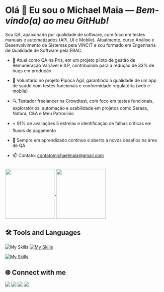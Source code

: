 # Olá 👋 Eu sou o Michael Maia — *Bem-vindo(a) ao meu GitHub!*
Sou QA, apaixonado por qualidade de software, com foco em testes manuais e automatizados (API, UI e Mobile). Atualmente, curso Análise e Desenvolvimento de Sistemas pela VINCIT e sou formado em Engenharia de Qualidade de Software pela EBAC.

- 💼 Atuei como QA na Pris, em um projeto piloto de gestão de Remuneração Variável e ILP, contribuindo para a redução de 33% de bugs em produção

- 🤝 Voluntário no projeto Pipoca Ágil, garantindo a qualidade de um app de saúde com testes funcionais e conformidade regulatória (web e mobile)

- 🔍 Testador freelancer na Crowdtest, com foco em testes funcionais, exploratórios, automação e usabilidade em projetos como Serasa, Natura, C&A e Meu Patrocínio

- ⭐ 91% de avaliações 5 estrelas e identificação de falhas críticas em fluxos de pagamento

- 🚀 Sempre em aprendizado contínuo e aberto a novos desafios na área de QA

- 📫 Contato: contatomichaelmaia@gmail.com

##
    
<div> 
    <a href="https://github.com/qamichaelmaia">
      <img height=160 align="center" src="https://github-readme-stats.vercel.app/api?username=qamichaelmaia&show_icons=true&theme=dark" />
    </a>
    <a href="https://github.com/qamichaelmaia/convoychat">
      <img height=160 align="center" src="https://github-readme-stats.vercel.app/api/top-langs?username=qamichaelmaia&layout=compact&langs_count=8&card_width=320&theme=dark" />
    </a>
</div>



## 🛠️  Tools and Languages
![My Skills](https://go-skill-icons.vercel.app/api/icons?i=cypress,playwright&titles=true,git&theme=light)
[![My Skills](https://skillicons.dev/icons?i=selenium,androidstudio,postman,graphql,jenkins,mysql,docker,nodejs,github,githubactions,git&theme=light )](https://skillicons.dev)

[![My Skills](https://skillicons.dev/icons?i=js,py,java,cs,dotnet&theme=light )](https://skillicons.dev)  

</div>


## 🌐 Connect with me
<div>
  <a href="mailto:contatomichaelmaia@gmail.com" target="_blank" rel="noopener noreferrer"><img src="https://img.shields.io/badge/Email-404040?style=for-the-badge&logo=gmail&logoColor=red"></a>
  <a href="https://www.linkedin.com/in/qamichael/" target="_blank" rel="noopener noreferrer"><img src="https://img.shields.io/badge/LinkedIn-0077B5?style=for-the-badge&logo=linkedin&logoColor=white"></a>
  <a href="https://wa.me/5571999348625" target="_blank" rel="noopener noreferrer"><img src="https://img.shields.io/badge/WhatsApp-2c9b55?style=for-the-badge&logo=whatsapp&logoColor=white"></a>
      <a href="https://qamichaelmaia.github.io/qamichael-portfolio/" target="_blank" rel="noopener noreferrer">
    <img src="https://img.shields.io/badge/Portfólio-000000?style=for-the-badge&logo=dev.to&logoColor=white">
  </a>
</div>



